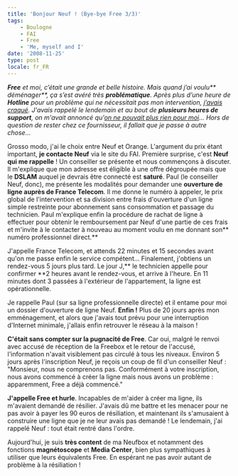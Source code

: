 ```yaml
---
title: 'Bonjour Neuf ! (Bye-bye Free 3/3)'
tags:
    - Boulogne
    - FAI
    - Free
    - 'Me, myself and I'
date: '2008-11-25'
type: post
locale: fr_FR
---
```


_**Free** et moi, c’était une grande et belle histoire. Mais quand j’ai voulu** déménager**, ça s’est avéré très **problématique**. Après plus d’une heure de **Hotline** pour un problème qui ne nécessitait pas mon intervention, [j’avais craqué](/2008/10/le-demenagement-de-la-freebox-bye-bye-free-13/). J'avais rappelé le lendemain et au bout de **plusieurs heures de support**, on m'avait annoncé qu'[on ne pouvait plus rien pour moi](/2008/11/monsieur-vous-devez-resilier-bye-bye-free-23/)… Hors de question de rester chez ce fournisseur, il fallait que je passe à autre chose…_

Grosso modo, j'ai le choix entre Neuf et Orange. L'argument du prix étant important, **je contacte Neuf** via le site du FAI. Première surprise, c'est **Neuf qui me rappelle**&nbsp;! Un conseiller se présente et nous commençons à discuter. Il m'explique que mon adresse est éligible à une offre dégroupée mais que le **DSLAM** auquel je devrais être connecté est **saturé**. Paul (le conseiller Neuf, donc), me présente les modalités pour demander une **ouverture de ligne auprès de France Telecom**. Il me donne le numéro à appeler, le prix global de l'intervention et sa division entre frais d'ouverture d'un ligne simple restreinte pour abonnement sans consommation et passage du technicien. Paul m'explique enfin la procédure de rachat de ligne à effectuer pour obtenir le remboursement par Neuf d'une partie de ces frais et m'invite à le contacter à nouveau au moment voulu en me donnant son** numéro professionnel direct.**

J'appelle France Telecom, et attends 22 minutes et 15 secondes avant qu'on me passe enfin le service compétent… Finalement, j'obtiens un rendez-vous 5 jours plus tard. Le jour J,** le technicien appelle pour confirmer **2 heures avant le rendez-vous, et arrive à l'heure. En 11 minutes dont 3 passées à l'extérieur de l'appartement, la ligne est opérationnelle.

Je rappelle Paul (sur sa ligne professionnelle directe) et il entame pour moi un dossier d'ouverture de ligne Neuf. **Enfin&nbsp;!** Plus de 20 jours après mon emménagement, et alors que j'avais tout prévu pour une interruption d'Internet minimale, j'allais enfin retrouver le réseau à la maison&nbsp;!

**C'était sans compter sur la pugnacité de Free**. Car oui, malgré le renvoi avec accusé de réception de la Freebox et le retour de l'accusé, l'information n'avait visiblement pas circulé à tous les niveaux. Environ 5 jours après l'inscription Neuf, je reçois un coup de fil d'un conseiller Neuf&nbsp;: "Monsieur, nous ne comprenons pas. Conformément à votre inscription, nous avons commencé à créer la ligne mais nous avons un problème&nbsp;: apparemment, Free a déjà commencé."

**J'appelle Free et hurle**. Incapables de m'aider à créer ma ligne, ils m'avaient demandé de résilier. J'avais dû me battre et les menacer pour ne pas avoir à payer les 90 euros de résiliation, et maintenant ils s'amusaient à construire une ligne que je ne leur avais pas demandé&nbsp;! Le lendemain, j'ai rappelé Neuf&nbsp;: tout était rentré dans l'ordre.

Aujourd'hui, je suis **très content** de ma Neufbox et notamment des fonctions **magnétoscope** et **Media Center**, bien plus sympathiques à utiliser que leurs équivalents Free. En espérant ne pas avoir autant de problème à la résiliation&nbsp;!